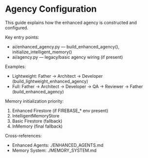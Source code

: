 # Agency Configuration

This guide explains how the enhanced agency is constructed and configured.

Key entry points:
- ai/enhanced_agency.py — build_enhanced_agency(), initialize_intelligent_memory()
- ai/agency.py — legacy/basic agency wiring (if present)

Examples:
- Lightweight: Father → Architect → Developer (build_lightweight_enhanced_agency)
- Full: Father → Architect → Developer → QA → Reviewer → Father (build_enhanced_agency)

Memory initialization priority:
1) Enhanced Firestore (if FIREBASE_* env present)
2) IntelligentMemoryStore
3) Basic Firestore (fallback)
4) InMemory (final fallback)

Cross-references:
- Enhanced Agents: ./ENHANCED_AGENTS.md
- Memory System: ./MEMORY_SYSTEM.md

